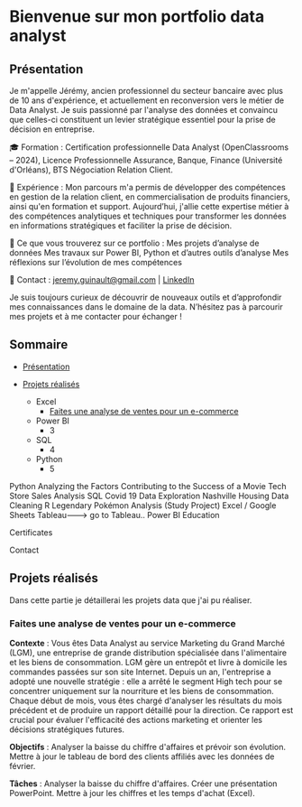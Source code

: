 # Bienvenue sur mon portfolio data analyst

## Présentation

Je m'appelle Jérémy, ancien professionnel du secteur bancaire avec plus de 10 ans d'expérience, et actuellement en reconversion vers le métier de Data Analyst. Je suis passionné par l'analyse des données et convaincu que celles-ci constituent un levier stratégique essentiel pour la prise de décision en entreprise.

🎓 Formation : Certification professionnelle Data Analyst (OpenClassrooms – 2024), Licence Professionnelle Assurance, Banque, Finance (Université d'Orléans), BTS Négociation Relation Client.

💼 Expérience : Mon parcours m'a permis de développer des compétences en gestion de la relation client, en commercialisation de produits financiers, ainsi qu'en formation et support. Aujourd’hui, j'allie cette expertise métier à des compétences analytiques et techniques pour transformer les données en informations stratégiques et faciliter la prise de décision.

🚀 Ce que vous trouverez sur ce portfolio :
Mes projets d’analyse de données
Mes travaux sur Power BI, Python et d’autres outils d’analyse
Mes réflexions sur l’évolution de mes compétences

📩 Contact : jeremy.guinault@gmail.com | [LinkedIn](https://www.linkedin.com/in/jeremy-guinault-384360114/)

Je suis toujours curieux de découvrir de nouveaux outils et d’approfondir mes connaissances dans le domaine de la data. N’hésitez pas à parcourir mes projets et à me contacter pour échanger !

## Sommaire

* [Présentation](https://github.com/Jeremygnlt/portfolio-data-analyst/tree/main?tab=readme-ov-file#pr%C3%A9sentation) 

* [Projets réalisés](https://github.com/Jeremygnlt/portfolio-data-analyst/tree/main?tab=readme-ov-file#projets-r%C3%A9alis%C3%A9s)
  * Excel
    * [Faites une analyse de ventes pour un e-commerce](https://github.com/Jeremygnlt/portfolio-data-analyst/tree/main/Faites%20une%20analyse%20de%20ventes%20pour%20un%20e-commerce)
  * Power BI
    * 3
  * SQL
    * 4
  * Python
    * 5

Python
Analyzing the Factors Contributing to the Success of a Movie
Tech Store Sales Analysis
SQL
Covid 19 Data Exploration
Nashville Housing Data Cleaning
R
Legendary Pokémon Analysis (Study Project)
Excel / Google Sheets
Tableau---> go to Tableau..
Power BI
Education

Certificates

Contact

## Projets réalisés
Dans cette partie je détaillerai les projets data que j'ai pu réaliser.

### Faites une analyse de ventes pour un e-commerce

**Contexte** :
Vous êtes Data Analyst au service Marketing du Grand Marché (LGM), une entreprise de grande distribution spécialisée dans l'alimentaire et les biens de consommation. LGM gère un entrepôt et livre à domicile les commandes passées sur son site Internet.
Depuis un an, l'entreprise a adopté une nouvelle stratégie : elle a arrêté le segment High tech pour se concentrer uniquement sur la nourriture et les biens de consommation. Chaque début de mois, vous êtes chargé d'analyser les résultats du mois précédent et de produire un rapport détaillé pour la direction. Ce rapport est crucial pour évaluer l'efficacité des actions marketing et orienter les décisions stratégiques futures.

**Objectifs** :
Analyser la baisse du chiffre d'affaires et prévoir son évolution.
Mettre à jour le tableau de bord des clients affiliés avec les données de février.

**Tâches** :
Analyser la baisse du chiffre d'affaires.
Créer une présentation PowerPoint.
Mettre à jour les chiffres et les temps d'achat (Excel).
